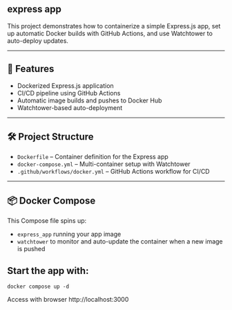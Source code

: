 ## express app

This project demonstrates how to containerize a simple Express.js app, set up automatic Docker builds with GitHub Actions, and use Watchtower to auto-deploy updates.

---

## 🚀 Features

- Dockerized Express.js application
- CI/CD pipeline using GitHub Actions
- Automatic image builds and pushes to Docker Hub
- Watchtower-based auto-deployment

---

## 🛠 Project Structure

- `Dockerfile` – Container definition for the Express app
- `docker-compose.yml` – Multi-container setup with Watchtower
- `.github/workflows/docker.yml` – GitHub Actions workflow for CI/CD

---

## 📦 Docker Compose

This Compose file spins up:
- `express_app` running your app image
- `watchtower` to monitor and auto-update the container when a new image is pushed

## Start the app with:

```shell
docker compose up -d
```

Access with browser http://localhost:3000
